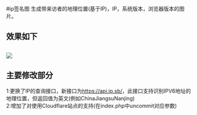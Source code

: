 #ip签名图
生成带来访者的地理位置(基于IP)，IP，系统版本，浏览器版本的图片。
<h2>效果如下<h2>
<img src="https://watutu.52msr.cn/beta1/">
<h2>主要修改部分</h2>
1:更换了IP的查询接口，新接口为<a href="https://api.ip.sb/" target="_blank">https://api.ip.sb/</a>，此接口支持识别IPV6地址的地理位置，但返回值为英文(例如ChinaJiangsuNanjing)</br>
2:增加了对使用Cloudflare站点的支持(在index.php中uncommit对应参数)</br>
